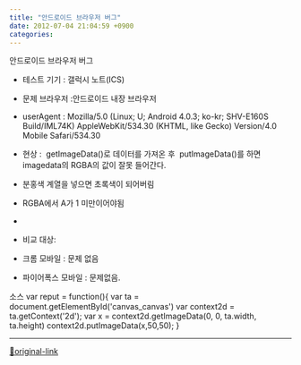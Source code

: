 ```yaml
---
title: "안드로이드 브라우저 버그"
date: 2012-07-04 21:04:59 +0900
categories: 
---
```

  

안드로이드 브라우저 버그

- 테스트 기기 : 갤럭시 노트(ICS)
- 문제 브라우저 :안드로이드 내장 브라우저
- userAgent : Mozilla/5.0 (Linux; U; Android 4.0.3; ko-kr; SHV-E160S Build/IML74K) AppleWebKit/534.30 (KHTML, like Gecko) Version/4.0 Mobile Safari/534.30

- 현상 : 
getImageData()로 데이터를 가져온 후 
putImageData()를 하면 imagedata의 RGBA의 값이 잘못 들어간다.
- 분홍색 계열을 넣으면 초록색이 되어버림
- RGBA에서 A가 1 미만이어야됨

- 
- 비교 대상:
- 크롬 모바일 : 문제 없음
- 파이어폭스 모바일 : 문제없음.


소스
var reput = function(){
	var ta = document.getElementById('canvas_canvas')
	var context2d = ta.getContext('2d');
	var x = context2d.getImageData(0, 0, ta.width, ta.height)
	context2d.putImageData(x,50,50);
}





***
[🔗original-link](http://www.mins01.com/mh/tech/read/783)